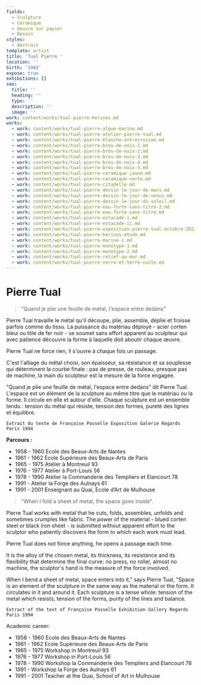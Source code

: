 ```yaml
---
fields:
  - Sculpture
  - Céramique
  - Oeuvre sur papier
  - Dessin
styles:
  - Abstrait
template: artist
title: 'Tual Pierre '
location: ''
birth: '1941'
expose: true
exhibitions: []
seo:
  title: ''
  heading: ''
  type: ''
  description: ''
  image: ''
work: content/works/tual-pierre-kerinos.md
works:
  - work: content/works/tual-pierre-algue-marine.md
  - work: content/works/tual-pierre-atelier-pierre-tual.md
  - work: content/works/tual-pierre-blanche-entrecroisee.md
  - work: content/works/tual-pierre-brou-de-noix-1.md
  - work: content/works/tual-pierre-brou-de-noix-2.md
  - work: content/works/tual-pierre-brou-de-noix-3.md
  - work: content/works/tual-pierre-brou-de-noix-4.md
  - work: content/works/tual-pierre-brou-de-noix-5.md
  - work: content/works/tual-pierre-ceramique-jaune.md
  - work: content/works/tual-pierre-ceramique-verte.md
  - work: content/works/tual-pierre-citadelle.md
  - work: content/works/tual-pierre-dessin-le-jour-de-mars.md
  - work: content/works/tual-pierre-dessin-le-jour-de-venus.md
  - work: content/works/tual-pierre-dessin-le-jour-du-soleil.md
  - work: content/works/tual-pierre-eau-forte-sans-titre-2.md
  - work: content/works/tual-pierre-eau-forte-sans-titre.md
  - work: content/works/tual-pierre-estacade-i.md
  - work: content/works/tual-pierre-estacade-ii.md
  - work: content/works/tual-pierre-exposition-pierre-tual-octobre-2022.md
  - work: content/works/tual-pierre-kerinos-etude.md
  - work: content/works/tual-pierre-marine-i.md
  - work: content/works/tual-pierre-monotype-1.md
  - work: content/works/tual-pierre-monotype-2.md
  - work: content/works/tual-pierre-relief-au-mur.md
  - work: content/works/tual-pierre-verre-et-terre-cuite.md
---
```


# Pierre Tual

> "Quand je plie une feuille de métal, l'espace entre dedans"

Pierre Tual travaille le métal qu'il découpe, plie, assemble, déplie et froisse parfois comme du tissu. La puissance du matériau déployé - acier corten bleui ou tôle de fer noir - se soumet sans effort apparent au sculpteur qui avec patience découvre la forme à laquelle doit aboutir chaque œuvre.

Pierre Tual ne force rien, il s'ouvre à chaque fois un passage.

C'est l'alliage du métal choisi, son épaisseur, sa résistance et sa souplesse qui déterminent la courbe finale : pas de presse, de rouleau, presque pas de machine, la main du sculpteur est la mesure de la force engagée.

"Quand je plie une feuille de métal, l'espace entre dedans" dit Pierre Tual.\
L'espace est un élément de la sculpture au même titre que le matériau ou la forme. Il circule en elle et autour d'elle. Chaque sculpture est un ensemble tendu : tension du métal qui résiste, tension des formes, pureté des lignes et équilibre.

```
Extrait du texte de Françoise Posselle Exposition Galerie Regards Paris 1994
```

**Parcours :**

* 1958 - 1960 Ecole des Beaux-Arts de Nantes
* 1961 - 1962 Ecole Supérieure des Beaux-Arts de Paris
* 1965 - 1975 Atelier à Montreuil 93
* 1976 - 1977 Atelier à Port-Louis 56
* 1978 - 1990 Atelier la Commanderie des Templiers et  Elancourt 78
* 1991 - Atelier la Forge des Aulnays 61
* 1991 - 2001 Enseignant au Quai, Ecole d’Art de Mulhouse

> "When I fold a sheet of metal, the space goes inside".

Pierre Tual works with metal that he cuts, folds, assembles, unfolds and sometimes crumples like fabric. The power of the material - blued corten steel or black iron sheet - is submitted without apparent effort to the sculptor who patiently discovers the form to which each work must lead.

Pierre Tual does not force anything, he opens a passage each time.

It is the alloy of the chosen metal, its thickness, its resistance and its flexibility that determine the final curve: no press, no roller, almost no machine, the sculptor's hand is the measure of the force involved.

When I bend a sheet of metal, space enters into it," says Pierre Tual, "Space is an element of the sculpture in the same way as the material or the form. It circulates in it and around it. Each sculpture is a tense whole: tension of the metal which resists, tension of the forms, purity of the lines and balance.

```
Extract of the text of Françoise Posselle Exhibition Gallery Regards Paris 1994
```

Academic career:

* 1958 - 1960 Ecole des Beaux-Arts de Nantes
* 1961 - 1962 Ecole Supérieure des Beaux-Arts de Paris
* 1965 - 1975 Workshop in Montreuil 93
* 1976 - 1977 Workshop in Port-Louis 56
* 1978 - 1990 Workshop la Commanderie des Templiers and Elancourt 78
* 1991 - Workshop la Forge des Aulnays 61
* 1991 - 2001 Teacher at the Quai, School of Art in Mulhouse
